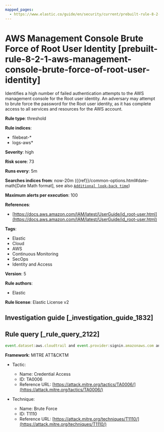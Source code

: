 ```yaml
---
mapped_pages:
  - https://www.elastic.co/guide/en/security/current/prebuilt-rule-8-2-1-aws-management-console-brute-force-of-root-user-identity.html
---
```


# AWS Management Console Brute Force of Root User Identity [prebuilt-rule-8-2-1-aws-management-console-brute-force-of-root-user-identity]

Identifies a high number of failed authentication attempts to the AWS management console for the Root user identity. An adversary may attempt to brute force the password for the Root user identity, as it has complete access to all services and resources for the AWS account.

**Rule type**: threshold

**Rule indices**:

* filebeat-*
* logs-aws*

**Severity**: high

**Risk score**: 73

**Runs every**: 5m

**Searches indices from**: now-20m ({{ref}}/common-options.html#date-math[Date Math format], see also [`Additional look-back time`](docs-content://solutions/security/detect-and-alert/create-detection-rule.md#rule-schedule))

**Maximum alerts per execution**: 100

**References**:

* [https://docs.aws.amazon.com/IAM/latest/UserGuide/id_root-user.html](https://docs.aws.amazon.com/IAM/latest/UserGuide/id_root-user.html)

**Tags**:

* Elastic
* Cloud
* AWS
* Continuous Monitoring
* SecOps
* Identity and Access

**Version**: 5

**Rule authors**:

* Elastic

**Rule license**: Elastic License v2

## Investigation guide [_investigation_guide_1832]



## Rule query [_rule_query_2122]

```js
event.dataset:aws.cloudtrail and event.provider:signin.amazonaws.com and event.action:ConsoleLogin and aws.cloudtrail.user_identity.type:Root and event.outcome:failure
```

**Framework**: MITRE ATT&CKTM

* Tactic:

    * Name: Credential Access
    * ID: TA0006
    * Reference URL: [https://attack.mitre.org/tactics/TA0006/](https://attack.mitre.org/tactics/TA0006/)

* Technique:

    * Name: Brute Force
    * ID: T1110
    * Reference URL: [https://attack.mitre.org/techniques/T1110/](https://attack.mitre.org/techniques/T1110/)



